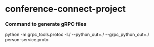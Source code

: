 # conference-connect-project


### Command to generate gRPC files
python -m grpc_tools.protoc -I./ --python_out=./ --grpc_python_out=./ person-service.proto

